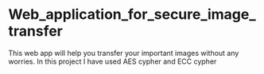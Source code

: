 # Web_application_for_secure_image_transfer
This web app will help you transfer your important images without any worries.
In this project I have used AES cypher and ECC cypher
